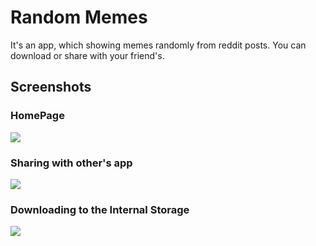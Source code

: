 # Random Memes
It's an app, which showing memes randomly from reddit posts. You can download or share with your friend's.

## Screenshots

### HomePage
<img src = "https://i.ibb.co/t3ppXPv/image.png" />

### Sharing with other's app
<img src = "https://i.ibb.co/jHnwNV5/image.png" />

### Downloading to the Internal Storage
<img src = "https://i.ibb.co/8MS4SHQ/image.png" />
